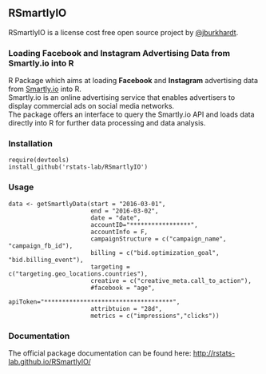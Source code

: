 ## RSmartlyIO

RSmartlyIO is a license cost free open source project by [@jburkhardt](https://github.com/jburkhardt).

### Loading Facebook and Instagram Advertising Data from Smartly.io into R

R Package which aims at loading **Facebook** and **Instagram** advertising data from [Smartly.io](https://app.smartly.io) into R.  
Smartly.io is an online advertising service that enables advertisers to display commercial ads on social media networks.  
The package offers an interface to query the Smartly.io API and loads data directly into R for further data processing and data analysis.

### Installation

```
require(devtools)
install_github('rstats-lab/RSmartlyIO')
```

### Usage
```
data <- getSmartlyData(start = "2016-03-01",
                       end = "2016-03-02",
                       date = "date",
                       accountID="*****************",
                       accountInfo = F,
                       campaignStructure = c("campaign_name", "campaign_fb_id"),
                       billing = c("bid.optimization_goal", "bid.billing_event"),
                       targeting = c("targeting.geo_locations.countries"),
                       creative = c("creative_meta.call_to_action"),
                       #facebook = "age",
                       apiToken="************************************",
                       attribtuion = "28d",
                       metrics = c("impressions","clicks"))
```

### Documentation

The official package documentation can be found here: http://rstats-lab.github.io/RSmartlyIO/
